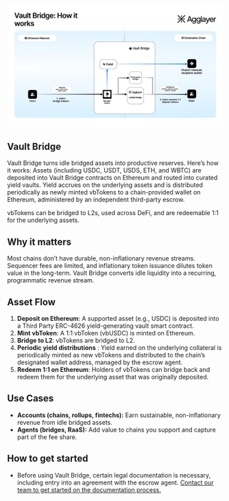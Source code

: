 ![Vault Bridge Flow](vault-bridge-diagram.png)
## **Vault Bridge**  
Vault Bridge turns idle bridged assets into productive reserves. Here’s how it works: Assets (including USDC, USDT, USDS, ETH, and WBTC) are deposited into Vault Bridge contracts on Ethereum and routed into curated yield vaults. Yield accrues on the underlying assets and is distributed periodically as newly minted vbTokens to a chain-provided wallet on Ethereum, administered by an independent third-party escrow.

vbTokens can be bridged to L2s, used across DeFi, and are redeemable 1:1 for the underlying assets.

## **Why it matters**

Most chains don’t have durable, non-inflationary revenue streams. Sequencer fees are limited, and inflationary token issuance dilutes token value in the long-term. Vault Bridge converts idle liquidity into a recurring, programmatic revenue stream.

## **Asset Flow** 

1. **Deposit on Ethereum**:  A supported asset (e.g., USDC) is deposited into a Third Party ERC-4626 yield-generating vault smart contract.   
2. **Mint vbToken**: A 1:1 vbToken (vbUSDC) is minted on Ethereum.  
3. **Bridge to L2**: vbTokens are bridged to L2.  
4. **Periodic yield distributions** : Yield earned on the underlying collateral is periodically minted as new vbTokens and distributed to the chain’s designated wallet address, managed by the escrow agent.  
5. **Redeem 1:1 on Ethereum**: Holders of vbTokens can bridge back and redeem them for the underlying asset that was originally deposited.

## **Use Cases** 

* **Accounts (chains, rollups, fintechs):** Earn sustainable, non-inflationary revenue from idle bridged assets.  
* **Agents (bridges, RaaS):** Add value to chains you support and capture part of the fee share.

## **How to get started**

* Before using Vault Bridge, certain legal documentation is necessary, including entry into an agreement with the escrow agent. [Contact our team to get started on the documentation process.](https://info.polygon.technology/vaultbridge-intake-form) 
